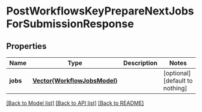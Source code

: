 # PostWorkflowsKeyPrepareNextJobsForSubmissionResponse


## Properties
Name | Type | Description | Notes
------------ | ------------- | ------------- | -------------
**jobs** | [**Vector{WorkflowJobsModel}**](WorkflowJobsModel.md) |  | [optional] [default to nothing]


[[Back to Model list]](../README.md#models) [[Back to API list]](../README.md#api-endpoints) [[Back to README]](../README.md)


